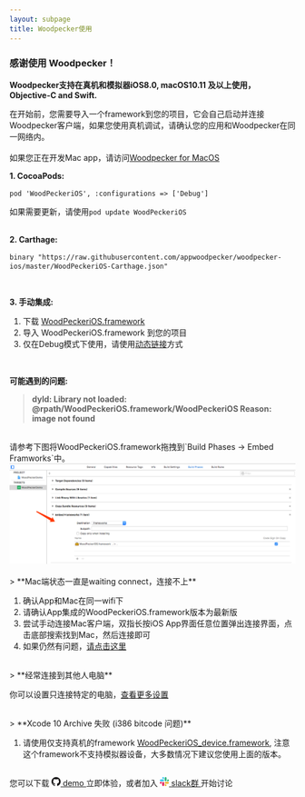 ```yaml
---
layout: subpage
title: Woodpecker使用
---
```



<h3 class="index-h3">感谢使用 Woodpecker！</h3>

**Woodpecker支持在真机和模拟器iOS8.0, macOS10.11 及以上使用，Objective-C and Swift.**

在开始前，您需要导入一个framework到您的项目，它会自己启动并连接Woodpecker客户端，如果您使用真机调试，请确认您的应用和Woodpecker在同一网络内。<br/><br/>
如果您正在开发Mac app，请访问<a href="/cnusagemac.html">Woodpecker for MacOS</a>


**1. CocoaPods:**

```
pod 'WoodPeckeriOS', :configurations => ['Debug']
```
如果需要更新，请使用`pod update WoodPeckeriOS`
<br/>
<br/>

**2. Carthage:**

```
binary "https://raw.githubusercontent.com/appwoodpecker/woodpecker-ios/master/WoodPeckeriOS-Carthage.json"
```
<br/>

**3. 手动集成:**

1. 下载 <a href="/assets/framework/WoodPeckeriOS.framework.zip">WoodPeckeriOS.framework</a>
2. 导入 WoodPeckeriOS.framework 到您的项目
3. 仅在Debug模式下使用，请使用<a href="/cnmanuallink.html">动态链接</a>方式

<br/>

**可能遇到的问题:**
> **dyld: Library not loaded: @rpath/WoodPeckeriOS.framework/WoodPeckeriOS
Reason: image not found**

<br/>
请参考下图将WoodPeckeriOS.framework拖拽到`Build Phases -> Embed Framworks`中。

<img src="/assets/img/embedframework.png"/>
<br/>
<br/>
> **Mac端状态一直是waiting connect，连接不上**

1. 确认App和Mac在同一wifi下
2. 请确认App集成的WoodPeckeriOS.framework版本为最新版
3. 尝试手动连接Mac客户端，双指长按iOS App界面任意位置弹出连接界面，点击底部搜索找到Mac，然后连接即可
4. 如果仍然有问题，<a href="/cncontact.html">请点击这里</a>

<br/>
> **经常连接到其他人电脑**

你可以设置只连接特定的电脑，<a href="/cnconnection.html">查看更多设置</a>

<br/>
> **Xcode 10 Archive 失败 (i386 bitcode 问题)**

1. 请使用仅支持真机的framework <a href="/assets/framework/WoodPeckeriOS_device.framework.zip">WoodPeckeriOS_device.framework</a>, 注意这个framework不支持模拟器设备，大多数情况下建议您使用上面的版本。

<br/>
您可以下载 
<a href="https://github.com/appwoodpecker/woodpecker-ios">
	<img src="/assets/img/logo_github.png" width="16" heigh="16"/> demo
</a> 立即体验，或者加入 
<a href="https://join.slack.com/t/woodpeckerapp/shared_invite/enQtNjMzMTY3MDczMDA4LTM4NTQ5OGRjMTIxZWMxMDdmZmVlNjQ4NjRhZmQ3YTE0NzFkMDBmNGE5NmE2MzRjMjYzZjk2Yzk5OGNjNDUwMTM">
	<img src="/assets/img/logo_slack.png" width="16" heigh="16"/> slack群
</a> 开始讨论
<br/>
<br/>
<br/>









